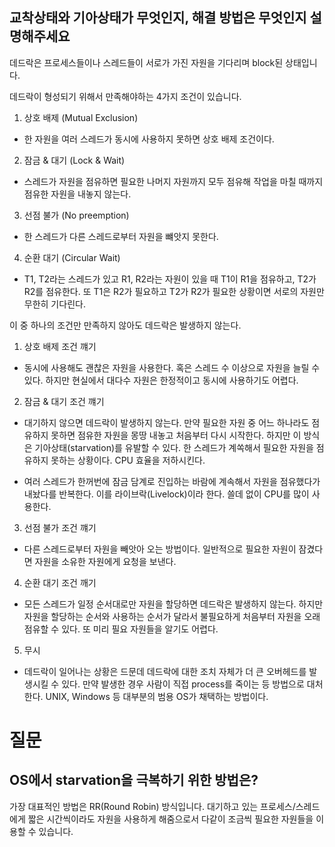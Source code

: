 ## 교착상태와 기아상태가 무엇인지, 해결 방법은 무엇인지 설명해주세요

데드락은 프로세스들이나 스레드들이 서로가 가진 자원을 기다리며 block된 상태입니다. 

데드락이 형성되기 위해서 만족해야하는 4가지 조건이 있습니다. 

1. 상호 배제 (Mutual Exclusion)
  - 한 자원을 여러 스레드가 동시에 사용하지 못하면 상호 배제 조건이다. 
2. 잠금 & 대기 (Lock & Wait)
  - 스레드가 자원을 점유하면 필요한 나머지 자원까지 모두 점유해 작업을 마칠 때까지 점유한 자원을 내놓지 않는다. 
3. 선점 불가 (No preemption)
  - 한 스레드가 다른 스레드로부터 자원을 뺴앗지 못한다. 
4. 순환 대기 (Circular Wait)
  -  T1, T2라는 스레드가 있고 R1, R2라는 자원이 있을 때 T1이 R1을 점유하고, T2가 R2를 점유한다. 또 T1은 R2가 필요하고 T2가 R2가 필요한 상황이면
서로의 자원만 무한히 기다린다. 
     
이 중 하나의 조건만 만족하지 않아도 데드락은 발생하지 않는다. 

1. 상호 배제 조건 꺠기
  - 동시에 사용해도 괜찮은 자원을 사용한다. 혹은 스레드 수 이상으로 자원을 늘릴 수 있다. 하지만 현실에서 대다수 자원은 한정적이고 동시에 사용하기도 어렵다. 

2. 잠금 & 대기 조건 꺠기
  - 대기하지 않으면 데드락이 발생하지 않는다. 만약 필요한 자원 중 어느 하나라도 점유하지 못하면 점유한 자원을 몽땅 내놓고 처음부터 다시 시작한다.
  하지만 이 방식은 기아상태(starvation)를 유발할 수 있다. 한 스레드가 계쏙해서 필요한 자원을 점유하지 못하는 상황이다.
    CPU 효율을 저하시킨다. 
    
  - 여러 스레드가 한꺼번에 잠금 담계로 진입하는 바람에 계속해서 자원을 점유했다가 내놨다를 반복한다. 이를 라이브락(Livelock)이라 한다. 쓸데 없이 CPU를 많이 사용한다.

3. 선점 불가 조건 꺠기
  - 다른 스레드로부터 자원을 빼앗아 오는 방법이다. 일반적으로 필요한 자원이 잠겼다면 자원을 소유한 자원에게 요청을 보낸다. 

4. 순환 대기 조건 깨기
 - 모든 스레드가 일정 순서대로만 자원을 할당하면 데드락은 발생하지 않는다. 하지만 자원을 할당하는 순서와 사용하는 순서가 달라서 불필요하게 처음부터 자원을 오래 점유할 수 있다.
또 미리 필요 자원들을 알기도 어렵다. 
   
5. 무시
  - 데드락이 일어나는 상황은 드문데 데드락에 대한 조치 자체가 더 큰 오버헤드를 발생시킬 수 있다. 만약 발생한 경우 사람이 직접 process를 죽이는 등 방법으로 대처한다. UNIX, Windows 등 대부분의 범용 OS가 채택하는 방법이다. 

# 질문
## OS에서 starvation을 극복하기 위한 방법은?
가장 대표적인 방법은 RR(Round Robin) 방식입니다. 대기하고 있는 프로세스/스레드에게 짧은 시간씩이라도 자원을 사용하게 해줌으로서 
다같이 조금씩 필요한 자원들을 이용할 수 있습니다. 
